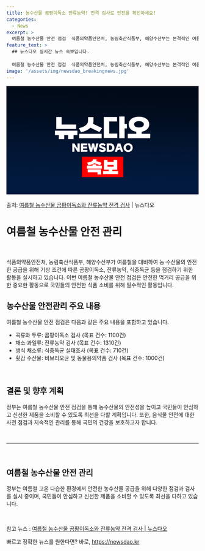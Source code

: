 ```yaml
---
title: 농수산물 곰팡이독소 잔류농약! 전격 검사로 안전을 확인하세요!
categories:
  - News
excerpt: >
  여름철 농수산물 안전 점검  식품의약품안전처, 농림축산식품부, 해양수산부는 본격적인 여름철을 대비하여 안전한…
feature_text: >
  ## 뉴스다오 실시간 뉴스 속보입니다.

  여름철 농수산물 안전 점검  식품의약품안전처, 농림축산식품부, 해양수산부는 본격적인 여름철을 대비하여 안전한…
image: '/assets/img/newsdao_breakingnews.jpg'
---
```


![뉴스다오 속보](/assets/img/newsdao_breakingnews.jpg)

<p>출처: <a href="https://newsdao.kr/4011" rel="dofollow">여름철 농수산물 곰팡이독소와 잔류농약 전격 검사</a> | 뉴스다오</p>

<h1>여름철 농수산물 안전 관리</h1>
<p data-ke-size="size16">&nbsp;</p>

식품의약품안전처, 농림축산식품부, 해양수산부가 여름철을 대비하여 농·수산물의 안전한 공급을 위해 기상 조건에 따른 곰팡이독소, 잔류농약, 식중독균 등을 점검하기 위한 활동을 실시하고 있습니다. 이번 여름철 농수산물 안전 점검은 안전한 먹거리 공급을 위한 중요한 활동으로 국민들의 안전한 식품 소비를 위해 필수적인 활동입니다.

<h2 data-ke-size="size22">농수산물 안전관리 주요 내용</h2>
<p data-ke-size="size16">여름철 농수산물 안전 점검은 다음과 같은 주요 내용을 포함하고 있습니다.</p>

<ul>
<li>곡류와 두류: 곰팡이독소 검사 (목표 건수: 1100건)</li>
<li>채소·과일류: 잔류농약 검사 (목표 건수: 1310건)</li>
<li>생식 채소류: 식중독균 실태조사 (목표 건수: 710건)</li>
<li>횟감 수산물: 비브리오균 및 동물용의약품 검사 (목표 건수: 1000건)</li>
</ul>
<p data-ke-size="size16">&nbsp;</p>

<h2 data-ke-size="size22">결론 및 향후 계획</h2>
<p data-ke-size="size16">정부는 여름철 농수산물 안전 점검을 통해 농수산물의 안전성을 높이고 국민들이 안심하고 신선한 제품을 소비할 수 있도록 최선을 다할 계획입니다. 또한, 음식물 안전에 대한 사전 점검과 지속적인 관리를 통해 국민의 건강을 보호하고자 합니다.</p>

<p data-ke-size="size16">&nbsp;</p>
<hr>
<p data-ke-size="size16">&nbsp;</p>
<h2 data-ke-size="size26">여름철 농수산물 안전 관리</h2>
<p data-ke-size="size16">정부는 여름철 고온 다습한 환경에서 안전한 농수산물 공급을 위해 다양한 점검과 검사를 실시 중이며, 국민들이 안심하고 신선한 제품을 소비할 수 있도록 최선을 다하고 있습니다.</p>

<p data-ke-size="size16">&nbsp;</p>
<p>참고 뉴스 : <a href="https://newsdao.kr/4011">여름철 농수산물 곰팡이독소와 잔류농약 전격 검사 | 뉴스다오</a></p> 

빠르고 정확한 뉴스를 원한다면? 바로, <a href="https://newsdao.kr" rel="dofollow">https://newsdao.kr</a>



